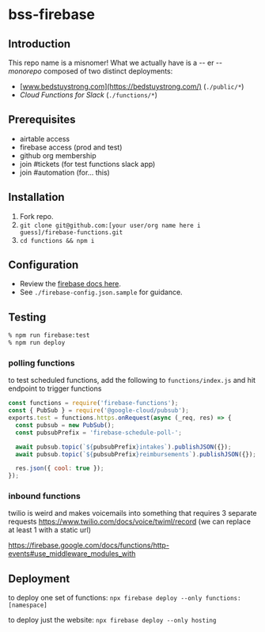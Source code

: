 # bss-firebase

## Introduction

This repo name is a misnomer! What we actually have is a -- er -- _monorepo_ composed of two distinct deployments:

- [www.bedstuystrong.com](https://bedstuystrong.com/) (`./public/*`)
- *Cloud Functions for Slack* (`./functions/*`)

## Prerequisites

- airtable access
- firebase access (prod and test)
- github org membership
- join #tickets (for test functions slack app)
- join #automation (for... this)

## Installation

1. Fork repo.
1. `git clone git@github.com:[your user/org name here i guess]/firebase-functions.git`
1. `cd functions && npm i`

## Configuration

- Review the [firebase docs here](https://firebase.google.com/docs/functions/config-env).
- See `./firebase-config.json.sample` for guidance.

## Testing

```sh
% npm run firebase:test
% npm run deploy
```

### polling functions

to test scheduled functions, add the following to `functions/index.js` and hit endpoint to trigger functions

```js
const functions = require('firebase-functions');
const { PubSub } = require('@google-cloud/pubsub');
exports.test = functions.https.onRequest(async (_req, res) => {
  const pubsub = new PubSub();
  const pubsubPrefix = 'firebase-schedule-poll-';

  await pubsub.topic(`${pubsubPrefix}intakes`).publishJSON({});
  await pubsub.topic(`${pubsubPrefix}reimbursements`).publishJSON({});

  res.json({ cool: true });
});
```

### inbound functions

twilio is weird and makes voicemails into something that requires 3 separate requests https://www.twilio.com/docs/voice/twiml/record (we can replace at least 1 with a static url)

https://firebase.google.com/docs/functions/http-events#use_middleware_modules_with

## Deployment

to deploy one set of functions:
`npx firebase deploy --only functions:[namespace]`

to deploy just the website:
`npx firebase deploy --only hosting`

